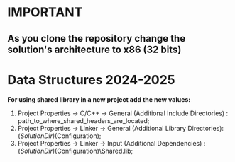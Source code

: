 <h1><color>IMPORTANT</color></h1>
<h2>As you clone the repository change the solution's architecture to x86 (32 bits)</h2>
<h1><b>Data Structures 2024-2025</b></h1>

<b>For using shared library in a new project add the new values:</b>
1. Project Properties -> C/C++ -> General (Additional Include Directories) : path_to_where_shared_headers_are_located;
2. Project Properties -> Linker -> General (Additional Library Directories): $(SolutionDir)$(Configuration);
3. Project Properties -> Linker -> Input (Additional Dependencies)         : $(SolutionDir)$(Configuration)\Shared.lib;
